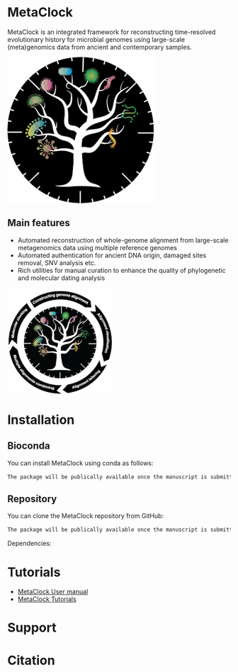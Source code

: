 # MetaClock

MetaClock is an integrated framework for reconstructing time-resolved evolutionary history for microbial genomes using large-scale (meta)genomics data from ancient and contemporary samples.<br />

![MetaClock](https://github.com/SegataLab/metaclock/blob/master/images/MetaClock_Logo.png "MetaClock")<br />
## Main features

* Automated reconstruction of whole-genome alignment from large-scale metagenomics data using multiple reference genomes
* Automated authentication for ancient DNA origin, damaged sites removal, SNV analysis etc.
* Rich utilities for manual curation to enhance the quality of phylogenetic and molecular dating analysis

 ![Overview](https://github.com/SegataLab/metaclock/blob/master/images/User_manual_overall_view.png "Overview")


# Installation

## Bioconda

You can install MetaClock using conda as follows:

~~~Bash
The package will be publically available once the manuscript is submitted
~~~


## Repository

You can clone the MetaClock repository from GitHub:

~~~Bash
The package will be publically available once the manuscript is submitted
~~~
Dependencies:



# Tutorials

* [MetaClock User manual](https://github.com/SegataLab/metaclock/wiki/User-manual)
* [MetaClock Tutorials](https://github.com/SegataLab/metaclock/wiki)


# Support


# Citation
